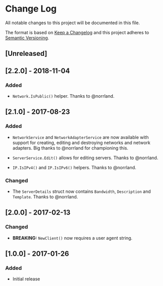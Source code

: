 # Change Log
All notable changes to this project will be documented in this file.

The format is based on [Keep a Changelog](http://keepachangelog.com/)
and this project adheres to [Semantic Versioning](http://semver.org/).

## [Unreleased]

## [2.2.0] - 2018-11-04
### Added
- `Network.IsPublic()` helper. Thanks to @norrland.

## [2.1.0] - 2017-08-23
### Added
- `NetworkService` and `NetworkAdapterService` are now available with support
  for creating, editing and destroying networks and network adapters. Big thanks
  to @norrland for championing this.

- `ServerService.Edit()` allows for editing servers. Thanks to @norrland.

- `IP.IsIPv4()` and `IP.IsIPv6()` helpers. Thanks to @norrland.

### Changed
- The `ServerDetails` struct now contains `Bandwidth`, `Description` and
  `Template`. Thanks to @norrland.

## [2.0.0] - 2017-02-13
### Changed
- **BREAKING:** `NewClient()` now requires a user agent string.

## [1.0.0] - 2017-01-26
### Added
- Initial release
